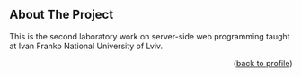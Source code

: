 <!-- ABOUT THE PROJECT -->
## About The Project

This is the second laboratory work on server-side web programming taught at Ivan Franko National University of Lviv.
<p align="right">(<a href="https://github.com/vakinshev">back to profile</a>)</p>


